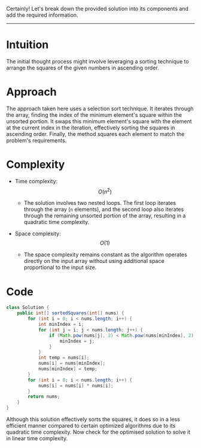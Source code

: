 Certainly! Let's break down the provided solution into its components and add the required information.

---

# Intuition

The initial thought process might involve leveraging a sorting technique to arrange the squares of the given numbers in ascending order.

# Approach

The approach taken here uses a selection sort technique. It iterates through the array, finding the index of the minimum element's square within the unsorted portion. It swaps this minimum element's square with the element at the current index in the iteration, effectively sorting the squares in ascending order. Finally, the method squares each element to match the problem's requirements.

# Complexity

-   Time complexity: $$O(n^2)$$

    -   The solution involves two nested loops. The first loop iterates through the array (`n` elements), and the second loop also iterates through the remaining unsorted portion of the array, resulting in a quadratic time complexity.

-   Space complexity: $$O(1)$$
    -   The space complexity remains constant as the algorithm operates directly on the input array without using additional space proportional to the input size.

# Code

```java
class Solution {
    public int[] sortedSquares(int[] nums) {
        for (int i = 0; i < nums.length; i++) {
            int minIndex = i;
            for (int j = i; j < nums.length; j++) {
                if (Math.pow(nums[j], 2) < Math.pow(nums[minIndex], 2)) {
                    minIndex = j;
                }
            }
            int temp = nums[i];
            nums[i] = nums[minIndex];
            nums[minIndex] = temp;
        }
        for (int i = 0; i < nums.length; i++) {
            nums[i] = nums[i] * nums[i];
        }
        return nums;
    }
}
```

Although this solution effectively sorts the squares, it does so in a less efficient manner compared to certain optimized algorithms due to its quadratic time complexity. Now check for the optimised solution to solve it in linear time complexity.
